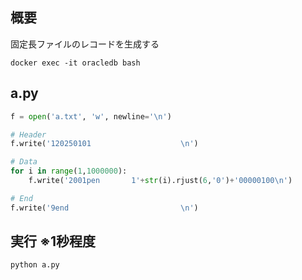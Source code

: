 ## 概要

固定長ファイルのレコードを生成する

```shell
docker exec -it oracledb bash
```

## a.py
```python
f = open('a.txt', 'w', newline='\n')

# Header
f.write('120250101                    \n')

# Data
for i in range(1,1000000):
    f.write('2001pen       1'+str(i).rjust(6,'0')+'00000100\n')

# End
f.write('9end                         \n')
```

## 実行  ※1秒程度

```shell
python a.py
```